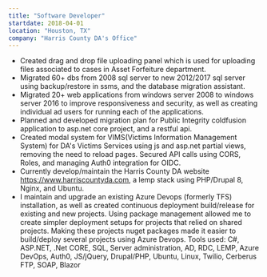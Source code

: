 ```yaml
---
title: "Software Developer"
startdate: 2018-04-01
location: "Houston, TX"
company: "Harris County DA's Office"
---
```


* Created drag and drop file uploading panel which is used for uploading files associated to cases in Asset Forfeiture department.
* Migrated 60+ dbs from 2008 sql server to new 2012/2017 sql server using backup/restore in ssms, and the database migration assistant.
* Migrated 20+ web applications from windows server 2008 to windows server 2016 to improve responsiveness and security, as well as creating individual ad users for running each of the applications.
* Planned and developed migration plan for Public Integrity coldfusion application to asp.net core project, and a restful api.
* Created modal system for VIMS(Victims Information Management System) for DA's Victims Services using js and asp.net partial views, removing the need to reload pages. Secured API calls using CORS, Roles, and managing Auth0 integration for OIDC.
* Currently develop/maintain the Harris County DA website https://www.harriscountyda.com, a lemp stack using PHP/Drupal 8, Nginx, and Ubuntu.
* I maintain and upgrade an existing Azure Devops (formerly TFS) installation, as well as created continuous deployment build/release for existing and new projects. Using package management allowed me to create simpler deployment setups for projects that relied on shared projects. Making these projects nuget packages made it easier to build/deploy several projects using Azure Devops.
Tools used: C#, ASP.NET, .Net CORE, SQL, Server administration, AD, RDC, LEMP, Azure DevOps, Auth0, JS/jQuery, Drupal/PHP, Ubuntu, Linux, Twilio, Cerberus FTP, SOAP, Blazor